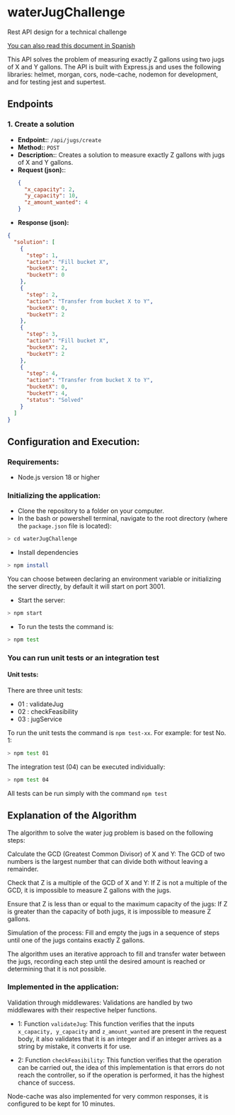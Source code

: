 # waterJugChallenge
Rest API design for a technical challenge

[You can also read this document in Spanish](./data/spanish.md)

This API solves the problem of measuring exactly Z gallons using two jugs of X and Y gallons. The API is built with Express.js and uses the following libraries: helmet, morgan, cors, node-cache, nodemon for development, and for testing jest and supertest.

## Endpoints

### 1. Create a solution
- **Endpoint:**: `/api/jugs/create`
- **Method:**: `POST`
- **Description:**: Creates a solution to measure exactly Z gallons with jugs of X and Y gallons.
- **Request (json):**:
  ```json
  {
    "x_capacity": 2,
    "y_capacity": 10,
    "z_amount_wanted": 4
  }
  ```
- **Response (json):**
```json
{
  "solution": [
    {
      "step": 1,
      "action": "Fill bucket X",
      "bucketX": 2,
      "bucketY": 0
    },
    {
      "step": 2,
      "action": "Transfer from bucket X to Y",
      "bucketX": 0,
      "bucketY": 2
    },
    {
      "step": 3,
      "action": "Fill bucket X",
      "bucketX": 2,
      "bucketY": 2
    },
    {
      "step": 4,
      "action": "Transfer from bucket X to Y",
      "bucketX": 0,
      "bucketY": 4,
      "status": "Solved"
    }
  ]
}
```

## Configuration and Execution:
### Requirements:
- Node.js version 18 or higher
### Initializing the application:
- Clone the repository to a folder on your computer.
- In the bash or powershell terminal, navigate to the root directory (where the `package.json` file is located): 
```bash
> cd waterJugChallenge
```
- Install dependencies
```bash
> npm install
```
You can choose between declaring an environment variable or initializing the server directly, by default it will start on port 3001.
- Start the server:
```bash
> npm start
```
- To run the tests the command is: 
```bash
> npm test
```
### You can run unit tests or an integration test

#### Unit tests:
There are three unit tests:

- 01 : validateJug
- 02 : checkFeasibility
- 03 : jugService

To run the unit tests the command is `npm test-xx`. For example: for test No. 1:
```bash
> npm test 01
```

The integration test (04) can be executed individually:

```bash
> npm test 04
```
All tests can be run simply with the command `npm test`

## Explanation of the Algorithm
The algorithm to solve the water jug problem is based on the following steps:

Calculate the GCD (Greatest Common Divisor) of X and Y:
The GCD of two numbers is the largest number that can divide both without leaving a remainder.

Check that Z is a multiple of the GCD of X and Y:
If Z is not a multiple of the GCD, it is impossible to measure Z gallons with the jugs.

Ensure that Z is less than or equal to the maximum capacity of the jugs:
If Z is greater than the capacity of both jugs, it is impossible to measure Z gallons.

Simulation of the process:
Fill and empty the jugs in a sequence of steps until one of the jugs contains exactly Z gallons.

The algorithm uses an iterative approach to fill and transfer water between the jugs, recording each step until the desired amount is reached or determining that it is not possible.

### Implemented in the application:

Validation through middlewares:
Validations are handled by two middlewares with their respective helper functions.
- 1: Function `validateJug`:
This function verifies that the inputs `x_capacity, y_capacity` and `z_amount_wanted` are present in the request body, it also validates that it is an integer and if an integer arrives as a string by mistake, it converts it for use.

- 2: Function `checkFeasibility`:
This function verifies that the operation can be carried out, the idea of ​​this implementation is that errors do not reach the controller, so if the operation is performed, it has the highest chance of success.

Node-cache was also implemented for very common responses, it is configured to be kept for 10 minutes.